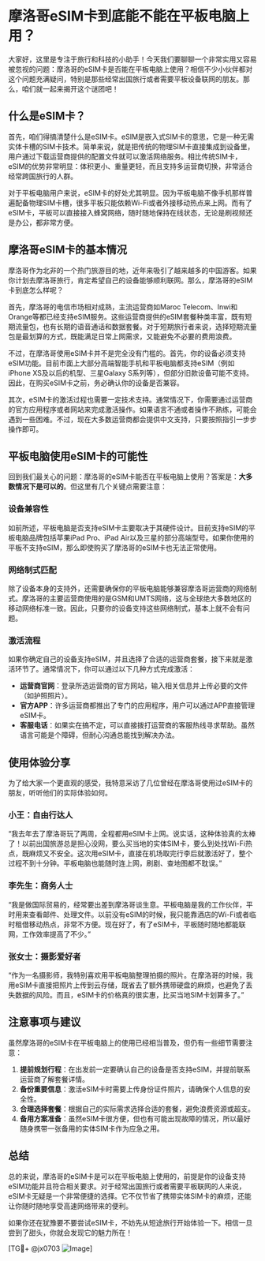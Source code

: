 # 摩洛哥eSIM卡到底能不能在平板电脑上用？

大家好，这里是专注于旅行和科技的小助手！今天我们要聊聊一个非常实用又容易被忽视的问题：摩洛哥的eSIM卡是否能在平板电脑上使用？相信不少小伙伴都对这个问题充满疑问，特别是那些经常出国旅行或者需要平板设备联网的朋友。那么，咱们就一起来揭开这个谜团吧！

## 什么是eSIM卡？

首先，咱们得搞清楚什么是eSIM卡。eSIM是嵌入式SIM卡的意思，它是一种无需实体卡槽的SIM卡技术。简单来说，就是把传统的物理SIM卡直接集成到设备里，用户通过下载运营商提供的配置文件就可以激活网络服务。相比传统SIM卡，eSIM的优势非常明显：体积更小、重量更轻，而且支持多运营商切换，非常适合经常跨国旅行的人群。

对于平板电脑用户来说，eSIM卡的好处尤其明显。因为平板电脑不像手机那样普遍配备物理SIM卡槽，很多平板只能依赖Wi-Fi或者外接移动热点来上网。而有了eSIM卡，平板可以直接接入蜂窝网络，随时随地保持在线状态，无论是刷视频还是办公，都非常方便。

## 摩洛哥eSIM卡的基本情况

摩洛哥作为北非的一个热门旅游目的地，近年来吸引了越来越多的中国游客。如果你计划去摩洛哥旅行，肯定希望自己的设备能够顺利联网。那么，摩洛哥的eSIM卡到底怎么样呢？

首先，摩洛哥的电信市场相对成熟，主流运营商如Maroc Telecom、Inwi和Orange等都已经支持eSIM服务。这些运营商提供的eSIM套餐种类丰富，既有短期流量包，也有长期的语音通话和数据套餐。对于短期旅行者来说，选择短期流量包是最划算的方式，既能满足日常上网需求，又能避免不必要的费用浪费。

不过，在摩洛哥使用eSIM卡并不是完全没有门槛的。首先，你的设备必须支持eSIM功能。目前市面上大部分高端智能手机和平板电脑都支持eSIM（例如iPhone XS及以后的机型、三星Galaxy S系列等），但部分旧款设备可能不支持。因此，在购买eSIM卡之前，务必确认你的设备是否兼容。

其次，eSIM卡的激活过程也需要一定技术支持。通常情况下，你需要通过运营商的官方应用程序或者网站来完成激活操作。如果语言不通或者操作不熟练，可能会遇到一些困难。不过，现在大多数运营商都会提供中文支持，只要按照指引一步步操作即可。

## 平板电脑使用eSIM卡的可能性

回到我们最关心的问题：摩洛哥的eSIM卡能否在平板电脑上使用？答案是：**大多数情况下是可以的**。但这里有几个关键点需要注意：

### 设备兼容性

如前所述，平板电脑是否支持eSIM卡主要取决于其硬件设计。目前支持eSIM的平板电脑品牌包括苹果iPad Pro、iPad Air以及三星的部分高端型号。如果你使用的平板不支持eSIM，那么即使购买了摩洛哥的eSIM卡也无法正常使用。

### 网络制式匹配

除了设备本身的支持外，还需要确保你的平板电脑能够兼容摩洛哥运营商的网络制式。摩洛哥的主要运营商使用的是GSM和UMTS网络，这与全球绝大多数地区的移动网络标准一致。因此，只要你的设备支持这些网络制式，基本上就不会有问题。

### 激活流程

如果你确定自己的设备支持eSIM，并且选择了合适的运营商套餐，接下来就是激活环节了。通常情况下，你可以通过以下几种方式完成激活：

- **运营商官网**：登录所选运营商的官方网站，输入相关信息并上传必要的文件（如护照照片）。
- **官方APP**：许多运营商都推出了专门的应用程序，用户可以通过APP直接管理eSIM卡。
- **客服电话**：如果实在搞不定，可以直接拨打运营商的客服热线寻求帮助。虽然语言可能是个障碍，但耐心沟通总能找到解决办法。

## 使用体验分享

为了给大家一个更直观的感受，我特意采访了几位曾经在摩洛哥使用过eSIM卡的朋友，听听他们的实际体验如何。

### 小王：自由行达人

“我去年去了摩洛哥玩了两周，全程都用eSIM卡上网。说实话，这种体验真的太棒了！以前出国旅游总是担心没网，要么买当地的实体SIM卡，要么到处找Wi-Fi热点，既麻烦又不安全。这次用eSIM卡，直接在机场取完行李后就激活好了，整个过程不到十分钟。平板电脑也能随时连上网，刷剧、查地图都不耽误。”

### 李先生：商务人士

“我是做国际贸易的，经常要出差到摩洛哥谈生意。平板电脑是我的工作伙伴，平时用来查看邮件、处理文件。以前没有eSIM的时候，我只能靠酒店的Wi-Fi或者临时租借移动热点，非常不方便。现在好了，有了eSIM卡，平板随时随地都能联网，工作效率提高了不少。”

### 张女士：摄影爱好者

“作为一名摄影师，我特别喜欢用平板电脑整理拍摄的照片。在摩洛哥的时候，我用eSIM卡直接把照片上传到云存储，既省去了额外携带硬盘的麻烦，也避免了丢失数据的风险。而且，eSIM卡的价格真的很实惠，比买当地SIM卡划算多了。”

## 注意事项与建议

虽然摩洛哥的eSIM卡在平板电脑上的使用已经相当普及，但仍有一些细节需要注意：

1. **提前规划行程**：在出发前一定要确认自己的设备是否支持eSIM，并提前联系运营商了解套餐详情。
2. **备份重要信息**：激活eSIM卡时需要上传身份证件照片，请确保个人信息的安全性。
3. **合理选择套餐**：根据自己的实际需求选择合适的套餐，避免浪费资源或超支。
4. **备用方案准备**：虽然eSIM卡很方便，但也有可能出现故障的情况，所以最好随身携带一张备用的实体SIM卡作为应急之用。

## 总结

总的来说，摩洛哥的eSIM卡是可以在平板电脑上使用的，前提是你的设备支持eSIM功能并且符合相关要求。对于经常出国旅行或者需要平板联网的人来说，eSIM卡无疑是一个非常便捷的选择。它不仅节省了携带实体SIM卡的麻烦，还能让你随时随地享受高速网络带来的便利。

如果你还在犹豫要不要尝试eSIM卡，不妨先从短途旅行开始体验一下。相信一旦尝到了甜头，你就会发现它的魅力所在！

[TG💪+ @jx0703 ![Image](https://github.com/user-attachments/assets/dbca1d08-cadb-493c-b0ec-ad6f7a83f270)]